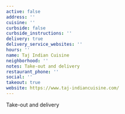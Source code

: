 ```yaml
---
active: false
address: ''
cuisine: ''
curbside: false
curbside_instructions: ''
delivery: true
delivery_service_websites: ''
hours: ''
name: Taj Indian Cuisine
neighborhood: ''
notes: Take-out and delivery
restaurant_phone: ''
social: ''
takeout: true
website: https://www.taj-indiancuisine.com/
---
```


Take-out and delivery